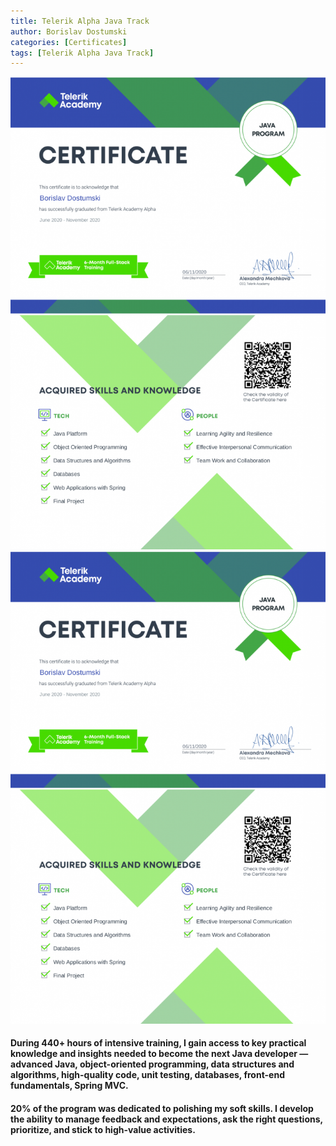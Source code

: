 ```yaml
---
title: Telerik Alpha Java Track
author: Borislav Dostumski
categories: [Certificates]
tags: [Telerik Alpha Java Track]
---
```


![Telerik Alpha Java Track](../../assets/img/certificates/telerik-academy-certificate-alpha-java-track-1.png)
![Telerik Alpha Java Track](../../assets/img/certificates/telerik-academy-certificate-alpha-java-track-2.png)

#### During 440+ hours of intensive training, I gain access to key practical knowledge and insights needed to become the next Java developer — advanced Java, object-oriented programming, data structures and algorithms, high-quality code, unit testing, databases, front-end fundamentals, Spring MVC.

#### 20% of the program was dedicated to polishing my soft skills. I develop the ability to manage feedback and expectations, ask the right questions, prioritize, and stick to high-value activities.